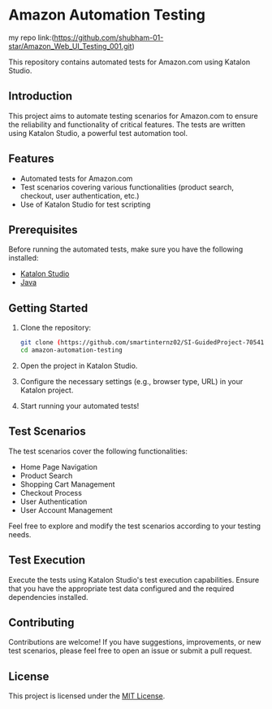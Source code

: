 # Amazon Automation Testing

my repo link:(https://github.com/shubham-01-star/Amazon_Web_UI_Testing_001.git)

This repository contains automated tests for Amazon.com using Katalon Studio.


## Introduction

This project aims to automate testing scenarios for Amazon.com to ensure the reliability and functionality of critical features. The tests are written using Katalon Studio, a powerful test automation tool.

## Features

- Automated tests for Amazon.com
- Test scenarios covering various functionalities (product search, checkout, user authentication, etc.)
- Use of Katalon Studio for test scripting

## Prerequisites

Before running the automated tests, make sure you have the following installed:

- [Katalon Studio](https://www.katalon.com/)
- [Java](https://www.java.com/en/download/)
  

## Getting Started

1. Clone the repository:

    ```bash
    git clone (https://github.com/smartinternz02/SI-GuidedProject-705416-1704880030.git)
    cd amazon-automation-testing
    ```

2. Open the project in Katalon Studio.

3. Configure the necessary settings (e.g., browser type, URL) in your Katalon project.

4. Start running your automated tests!

## Test Scenarios

The test scenarios cover the following functionalities:

- Home Page Navigation
- Product Search
- Shopping Cart Management
- Checkout Process
- User Authentication
- User Account Management

Feel free to explore and modify the test scenarios according to your testing needs.

## Test Execution

Execute the tests using Katalon Studio's test execution capabilities. Ensure that you have the appropriate test data configured and the required dependencies installed.

## Contributing

Contributions are welcome! If you have suggestions, improvements, or new test scenarios, please feel free to open an issue or submit a pull request.

## License

This project is licensed under the [MIT License](LICENSE).

